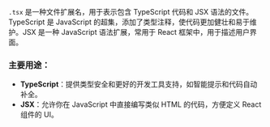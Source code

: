 `.tsx` 是一种文件扩展名，用于表示包含 TypeScript 代码和 JSX 语法的文件。TypeScript 是 JavaScript 的超集，添加了类型注释，使代码更加健壮和易于维护。JSX 是一种 JavaScript 语法扩展，常用于 React 框架中，用于描述用户界面。

### 主要用途：

- **TypeScript**：提供类型安全和更好的开发工具支持，如智能提示和代码自动补全。
- **JSX**：允许你在 JavaScript 中直接编写类似 HTML 的代码，方便定义 React 组件的 UI。